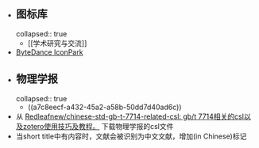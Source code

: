 - ## 图标库
  collapsed:: true
	- [[学术研究与交流]]
- [ByteDance IconPark](https://iconpark.oceanengine.com/official)
- ## 物理学报
  collapsed:: true
	- ((a7c8eecf-a432-45a2-a58b-50dd7d40ad6c))
- 从 [Redleafnew/chinese-std-gb-t-7714-related-csl: gb/t 7714相关的csl以及zotero使用技巧及教程。](https://github.Com/redleafnew/chinese-std-gb-t-7714-related-csl#104acta-physica-sinicacsl) 下载物理学报的csl文件
- 当short title中有内容时，文献会被识别为中文文献，增加(in Chinese)标记